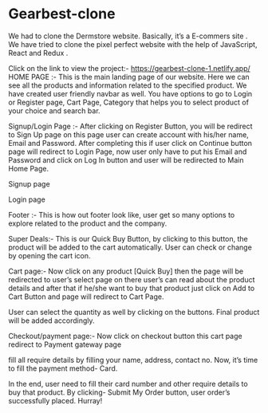 # Gearbest-clone

We had to clone the Dermstore website. Basically, it’s a E-commers site . We have tried to clone the pixel perfect website with the help of JavaScript, React and Redux .

Click on the link to view the project:- https://gearbest-clone-1.netlify.app/
HOME PAGE :-
This is the main landing page of our website. Here we can see all the products and information related to the specified product. We have created user friendly navbar as well. You have options to go to Login or Register page, Cart Page, Category that helps you to select product of your choice and search bar.




Signup/Login Page :-
After clicking on Register Button, you will be redirect to Sign Up page on this page user can create account with his/her name, Email and Password. After completing this if user click on Continue button page will redirect to Login Page, now user only have to put his Email and Password and click on Log In button and user will be redirected to Main Home Page.


Signup page




Login page



Footer :-
This is how out footer look like, user get so many options to explore related to the product and the company.




Super Deals:-
This is our Quick Buy Button, by clicking to this button, the product will be added to the cart automatically. User can check or change by opening the cart icon.




Cart page:-
Now click on any product [Quick Buy] then the page will be redirected to user’s select page on there user’s can read about the product details and after that if he/she want to buy that product just click on Add to Cart Button and page will redirect to Cart Page.

User can select the quantity as well by clicking on the buttons. Final product will be added accordingly.





Checkout/payment page:-
Now click on checkout button this cart page redirect to Payment gateway page

fill all require details by filling your name, address, contact no. Now, it’s time to fill the payment method- Card.





In the end, user need to fill their card number and other require details to buy that product. By clicking- Submit My Order button, user order’s successfully placed. Hurray!
